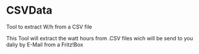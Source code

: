 # CSVData
Tool to extract W/h from a CSV file

This Tool will extract the watt hours from .CSV files wich will be send to you daliy by E-Mail from a Fritz!Box
